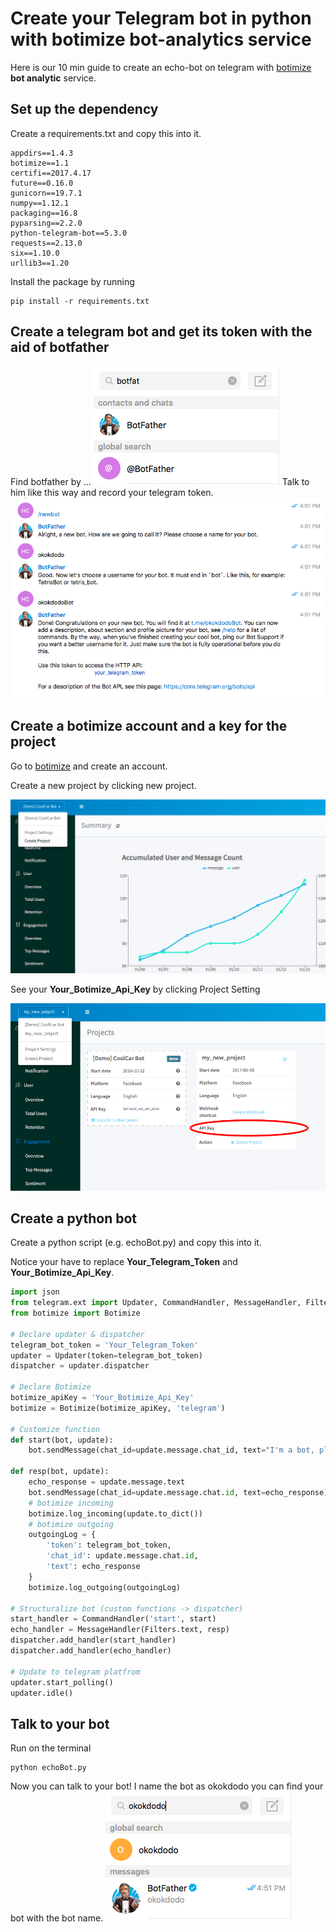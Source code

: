 # Create your Telegram bot in python with botimize bot-analytics service

Here is our 10 min guide to create an echo-bot on telegram with [botimize](http://www.botimize.io) **bot analytic** service.

## Set up the dependency

Create a requirements.txt and copy this into it.
```
appdirs==1.4.3
botimize==1.1
certifi==2017.4.17
future==0.16.0
gunicorn==19.7.1
numpy==1.12.1
packaging==16.8
pyparsing==2.2.0
python-telegram-bot==5.3.0
requests==2.13.0
six==1.10.0
urllib3==1.20
```

Install the package by running
```
pip install -r requirements.txt
```

## Create a telegram bot and get its token with the aid of botfather

Find botfather by ...
![Botfather](demo/botFather.png)
Talk to him like this way and record your telegram token.
![teleToken](demo/teleToken.png)


## Create a botimize account and a key for the project

Go to [botimize](https://dashboard.botimize.io/register) and create an account.

Create a new project by clicking new project.

![New_project](/demo/botimize_new_project.png)

See your **Your_Botimize_Api_Key** by clicking Project Setting

![Project Setting](demo/botimize_apiKey.png)

## Create a python bot

Create a python script (e.g. echoBot.py) and copy this into it. 

Notice your have to replace **Your_Telegram_Token** and **Your_Botimize_Api_Key**.

```py
import json
from telegram.ext import Updater, CommandHandler, MessageHandler, Filters
from botimize import Botimize

# Declare updater & dispatcher 
telegram_bot_token = 'Your_Telegram_Token'
updater = Updater(token=telegram_bot_token)
dispatcher = updater.dispatcher

# Declare Botimize
botimize_apiKey = 'Your_Botimize_Api_Key'
botimize = Botimize(botimize_apiKey, 'telegram')

# Customize function
def start(bot, update):
    bot.sendMessage(chat_id=update.message.chat_id, text="I'm a bot, please talk to me!")

def resp(bot, update):
    echo_response = update.message.text
    bot.sendMessage(chat_id=update.message.chat.id, text=echo_response)
    # botimize incoming
    botimize.log_incoming(update.to_dict())
    # botimize outgoing
    outgoingLog = {
        'token': telegram_bot_token,
        'chat_id': update.message.chat.id,
        'text': echo_response
    }
    botimize.log_outgoing(outgoingLog)

# Structuralize bot (custom functions -> dispatcher)
start_handler = CommandHandler('start', start)
echo_handler = MessageHandler(Filters.text, resp)
dispatcher.add_handler(start_handler)
dispatcher.add_handler(echo_handler)

# Update to telegram platfrom
updater.start_polling()
updater.idle()
```

## Talk to your bot
Run on the terminal
```
python echoBot.py
```
Now you can talk to your bot!
I name the bot as okokdodo you can find your bot with the bot name.
![okokdodo](/demo/okokdodo.png)
